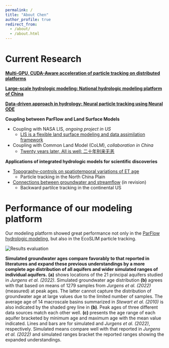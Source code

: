 ```yaml
---
permalink: /
title: "About Chen"
author_profile: true
redirect_from: 
  - /about/
  - /about.html
---
```


Current Research
======
[**Multi-GPU, CUDA-Aware acceleration of particle tracking on distributed platforms**](https://github.com/aureliayang/EcoSLIM_CONUS) 

[**Large-scale hydrologic modeling: National hydrologic modeling platform of China**](https://github.com/aureliayang/ParFlow-CONCN) 

[**Data-driven approach in hydrology: Neural particle tracking using Neural ODE**](https://github.com/aureliayang/XEcoSLIM)  

**Coupling between ParFlow and Land Surface Models**  
* Coupling with NASA LIS, *ongoing project in US*
  * [LIS is a flexible land surface modeling and data assimilation framework](https://lis.gsfc.nasa.gov/software/lis)
* Coupling with Common Land Model (CoLM), *collaboration in China*
  * [Twenty years later, All is well: 二十年别来无恙](https://github.com/aureliayang/parflow)

**Applications of integrated hydrologic models for scientific discoveries**  
* [Topography-controls on spatiotemporal variations of ET age](https://agupubs.onlinelibrary.wiley.com/doi/full/10.1029/2023JD039228)
  * Particle tracking in the North China Plain
* [Connections between groundwater and streamflow](https://www.researchsquare.com/article/rs-3308696/v1) (in revision)
  * Backward partilce tracking in the continental US

Performance of our modeling platform  
======
Our modeling platform showed great performance not only in the [ParFlow hydrologic modeling](https://www.sciencedirect.com/science/article/pii/S0022169423012362), but also in the EcoSLIM particle tracking.  

![Results evaluation](/images/particle_tracking_evaluation_Page.png)  

**Simulated groundwater ages compare favorably to that reported in literatures and expand these previous understandings by a more complete age distribution of all aquifers and wider simulated ranges of individual aquifers.** **(a)** shows locations of the 21 principal aquifers studied in *Jurgens et al. (2022)*. Simulated groundwater age distribution **(b)** agrees with that based on means of 1279 samples from *Jurgens et al. (2022)* (measured) at peak ages. The latter cannot capture the distribution of groundwater age at large values due to the limited number of samples. The average age of 14 macroscale basins summarized in *Stewart et al. (2010)* is also indicated by the shaded grey line in **(b)**. Peak ages of three different data sources match each other well. **(c)** presents the age range of each aquifer bracketed by minimum age and maximum age with the mean value indicated. Lines and bars are for simulated and *Jurgens et al. (2022)*, respectively. Simulated means compare well with that reported in *Jurgens et al. (2022)* and simulated ranges bracket the reported ranges showing the expanded understandings.
